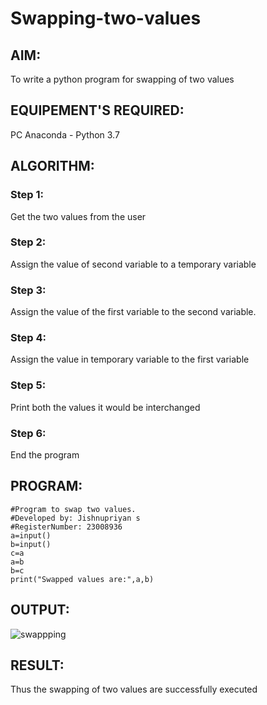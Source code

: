 # Swapping-two-values
## AIM:
To write a python program for swapping of two values
## EQUIPEMENT'S REQUIRED: 
PC
Anaconda - Python 3.7
## ALGORITHM: 
### Step 1:
Get the two values from the user
### Step 2: 
Assign the value of second variable to a temporary variable 
### Step 3: 
Assign the value of the first variable to the second variable.
### Step 4:  
Assign the value in temporary variable to the first variable
### Step 5: 
Print both the values it would be interchanged
### Step 6: 
End the program
## PROGRAM:
```
#Program to swap two values.
#Developed by: Jishnupriyan s
#RegisterNumber: 23008936
a=input()
b=input()
c=a
a=b
b=c
print("Swapped values are:",a,b)
```
## OUTPUT:
![swappping](https://github.com/jishnusankaran/Swapping-two-values/assets/144979369/47dba685-3db7-4b8d-8ca5-6db09ee8c75a)



## RESULT:
Thus the swapping of two values are successfully executed



